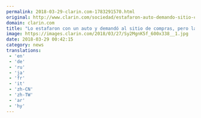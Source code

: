 ```yaml
---
permalink: 2018-03-29-clarin.com-1783291570.html
original: http://www.clarin.com/sociedad/estafaron-auto-demando-sitio-compras-justicia-culpo_0_rJGCVYK5M.html
domain: clarin.com
title: "Lo estafaron con un auto y demandó al sitio de compras, pero la Justicia lo culpó a él"
image: https://images.clarin.com/2018/03/27/Sy2MgnK5f_600x338__1.jpg
date: 2018-03-29 00:42:15
category: news
translations: 
 - 'en'
 - 'de'
 - 'ru'
 - 'ja'
 - 'fr'
 - 'it'
 - 'zh-CN'
 - 'zh-TW'
 - 'ar'
 - 'hy'
---
```


